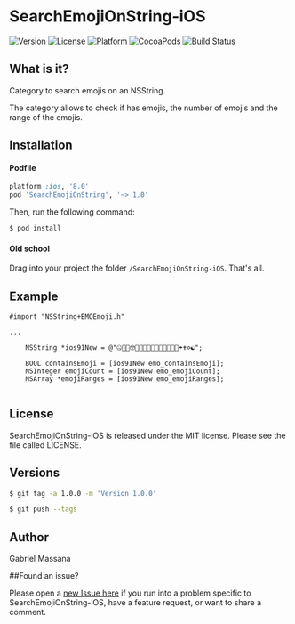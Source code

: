 # SearchEmojiOnString-iOS

[![Version](https://img.shields.io/cocoapods/v/SearchEmojiOnString.svg?style=flat-square)](http://cocoapods.org/pods/SearchEmojiOnString)
[![License](https://img.shields.io/cocoapods/l/SearchEmojiOnString.svg?style=flat-square)](http://cocoapods.org/pods/SearchEmojiOnString)
[![Platform](https://img.shields.io/cocoapods/p/SearchEmojiOnString.svg?style=flat-square)](http://cocoapods.org/pods/SearchEmojiOnString)
[![CocoaPods](https://img.shields.io/cocoapods/metrics/doc-percent/SearchEmojiOnString.svg?style=flat-square)](http://cocoapods.org/pods/SearchEmojiOnString)
[![Build Status](https://travis-ci.org/GabrielMassana/SearchEmojiOnString-iOS.png?branch=master?style=flat-square)](https://travis-ci.org/GabrielMassana/SearchEmojiOnString-iOS)

##   What is it?

Category to search emojis on an NSString. 

The category allows to check if has emojis, the number of emojis and the range of the emojis.

## Installation

#### Podfile

```ruby
platform :ios, '8.0'
pod 'SearchEmojiOnString', '~> 1.0'
```

Then, run the following command:

```bash
$ pod install
```

#### Old school

Drag into your project the folder `/SearchEmojiOnString-iOS`. That's all.

## Example

```objc
#import "NSString+EMOEmoji.h"

...

	NSString *ios91New = @"🤐🤑🤒🤓🤔🤕🤖🤗🤘🦀🦁🦂🦃🦄🧀☂️✝️✡️☯️";

    BOOL containsEmoji = [ios91New emo_containsEmoji];
    NSInteger emojiCount = [ios91New emo_emojiCount];
    NSArray *emojiRanges = [ios91New emo_emojiRanges];
    
```

## License

SearchEmojiOnString-iOS is released under the MIT license. Please see the file called LICENSE.

## Versions

```bash
$ git tag -a 1.0.0 -m 'Version 1.0.0'

$ git push --tags
```

## Author

Gabriel Massana

##Found an issue?

Please open a [new Issue here](https://github.com/GabrielMassana/SearchEmojiOnString-iOS/issues/new) if you run into a problem specific to SearchEmojiOnString-iOS, have a feature request, or want to share a comment.

